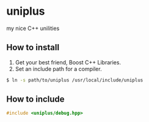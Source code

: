 # uniplus
my nice C++ unilities

## How to install

1. Get your best friend, Boost C++ Libraries.
2. Set an include path for a compiler.

```sh
$ ln -s path/to/uniplus /usr/local/include/uniplus
```

## How to include

```c++
#include <uniplus/debug.hpp>
```
